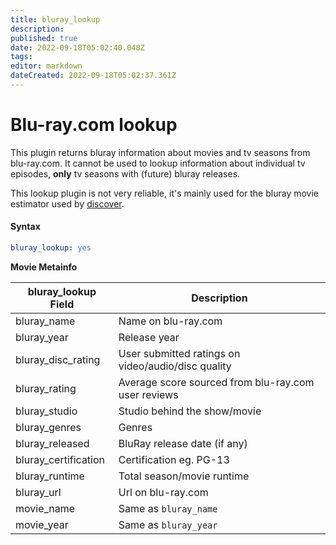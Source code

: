 ```yaml
---
title: bluray_lookup
description: 
published: true
date: 2022-09-18T05:02:40.048Z
tags: 
editor: markdown
dateCreated: 2022-09-18T05:02:37.361Z
---
```


# Blu-ray.com lookup

This plugin returns bluray information about movies and tv seasons from blu-ray.com. It cannot be used to lookup information about individual tv episodes, **only** tv seasons with (future) bluray releases.

This lookup plugin is not very reliable, it's mainly used for the bluray movie estimator used by [discover](discover).

#### Syntax

```yaml
bluray_lookup: yes
```
**Movie Metainfo**

| bluray_lookup Field  |  Description  |
| --- | --- |
| bluray_name |  Name on blu-ray.com  |
| bluray_year |  Release year  |
| bluray_disc_rating |  User submitted ratings on video/audio/disc quality  |
| bluray_rating |  Average score sourced from blu-ray.com user reviews  |
| bluray_studio |  Studio behind the show/movie  |
| bluray_genres |  Genres  |
| bluray_released |  BluRay release date (if any)  |
| bluray_certification | Certification eg. PG-13 |
| bluray_runtime |  Total season/movie runtime  |
| bluray_url |  Url on blu-ray.com  |
| movie_name |  Same as `bluray_name`  |
| movie_year |  Same as `bluray_year` |
